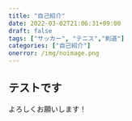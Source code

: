 ```yaml
---
title: "自己紹介"
date: 2022-03-02T21:06:31+09:00
draft: false
tags: ["サッカー", "テニス","剣道"]
categories: ["自己紹介"]
onerror: /img/noimage.png
---
```


## テストです

よろしくお願いします！